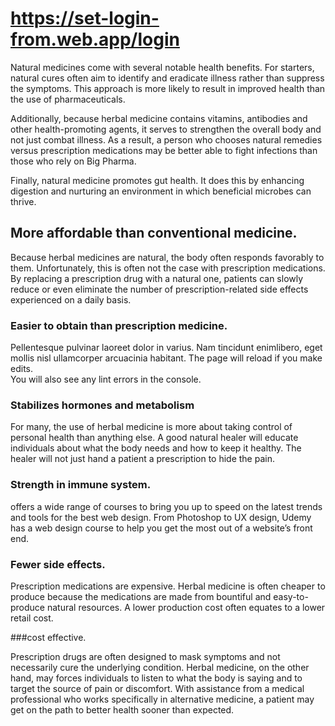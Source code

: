# https://set-login-from.web.app/login
Natural medicines come with several notable health benefits. For starters, natural cures often aim to identify and eradicate illness rather than suppress the symptoms. This approach is more likely to result in improved health than the use of pharmaceuticals.

Additionally, because herbal medicine contains vitamins, antibodies and other health-promoting agents, it serves to strengthen the overall body and not just combat illness. As a result, a person who chooses natural remedies versus prescription medications may be better able to fight infections than those who rely on Big Pharma.

Finally, natural medicine promotes gut health. It does this by enhancing digestion and nurturing an environment in which beneficial microbes can thrive.
## More affordable than conventional medicine.

Because herbal medicines are natural, the body often responds favorably to them. Unfortunately, this is often not the case with prescription medications. By replacing a prescription drug with a natural one, patients can slowly reduce or even eliminate the number of prescription-related side effects experienced on a daily basis.

### Easier to obtain than prescription medicine.

Pellentesque pulvinar laoreet dolor in varius. Nam tincidunt enimlibero, eget mollis nisl ullamcorper arcuacinia habitant.
The page will reload if you make edits.\
You will also see any lint errors in the console.

### Stabilizes hormones and metabolism

For many, the use of herbal medicine is more about taking control of personal health than anything else. A good natural healer will educate individuals about what the body needs and how to keep it healthy. The healer will not just hand a patient a prescription to hide the pain.

### Strength in immune system.

offers a wide range of courses to bring you up to speed on the latest trends and tools for the best web design. From Photoshop to UX design, Udemy has a web design course to help you get the most out of a website’s front end.

### Fewer side effects.

Prescription medications are expensive. Herbal medicine is often cheaper to produce because the medications are made from bountiful and easy-to-produce natural resources. A lower production cost often equates to a lower retail cost.

###cost effective.

Prescription drugs are often designed to mask symptoms and not necessarily cure the underlying condition. Herbal medicine, on the other hand, may forces individuals to listen to what the body is saying and to target the source of pain or discomfort. With assistance from a medical professional who works specifically in alternative medicine, a patient may get on the path to better health sooner than expected.


